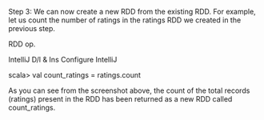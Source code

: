 Step 3: We can now create a new RDD from the existing RDD. For example, let us count the number of ratings in the ratings RDD we created in the previous step.
 
RDD op.

IntelliJ D/l & Ins
Configure IntelliJ

scala> val count_ratings = ratings.count

 
As you can see from the screenshot above, the count of the total records (ratings) present in the RDD has been returned as a new RDD called count_ratings.
